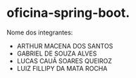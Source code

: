 # oficina-spring-boot.
Nome dos integrantes: 
- ARTHUR MACENA DOS SANTOS
- GABRIEL DE SOUZA ALVES
- LUCAS CAUÃ SOARES QUEIROZ
- LUIZ FILLIPY DA MATA ROCHA
